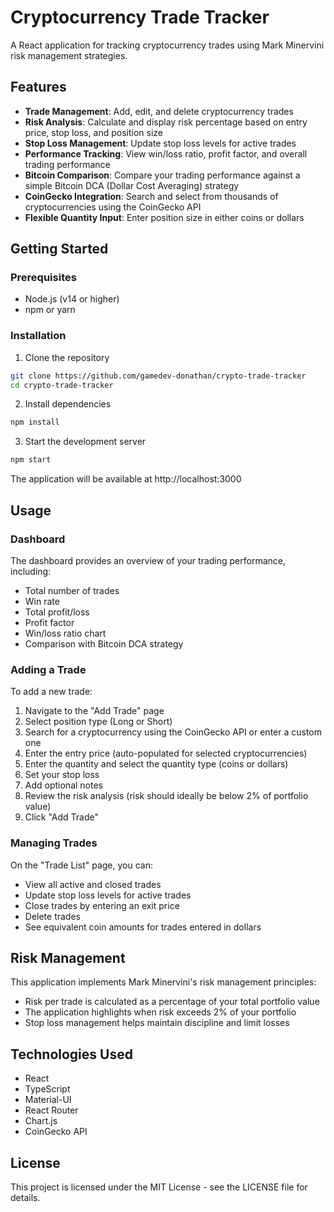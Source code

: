 # Cryptocurrency Trade Tracker

A React application for tracking cryptocurrency trades using Mark Minervini risk management strategies.

## Features

- **Trade Management**: Add, edit, and delete cryptocurrency trades
- **Risk Analysis**: Calculate and display risk percentage based on entry price, stop loss, and position size
- **Stop Loss Management**: Update stop loss levels for active trades
- **Performance Tracking**: View win/loss ratio, profit factor, and overall trading performance
- **Bitcoin Comparison**: Compare your trading performance against a simple Bitcoin DCA (Dollar Cost Averaging) strategy
- **CoinGecko Integration**: Search and select from thousands of cryptocurrencies using the CoinGecko API
- **Flexible Quantity Input**: Enter position size in either coins or dollars

## Getting Started

### Prerequisites

- Node.js (v14 or higher)
- npm or yarn

### Installation

1. Clone the repository
```bash
git clone https://github.com/gamedev-donathan/crypto-trade-tracker
cd crypto-trade-tracker
```

2. Install dependencies
```bash
npm install
```

3. Start the development server
```bash
npm start
```

The application will be available at http://localhost:3000

## Usage

### Dashboard

The dashboard provides an overview of your trading performance, including:
- Total number of trades
- Win rate
- Total profit/loss
- Profit factor
- Win/loss ratio chart
- Comparison with Bitcoin DCA strategy

### Adding a Trade

To add a new trade:
1. Navigate to the "Add Trade" page
2. Select position type (Long or Short)
3. Search for a cryptocurrency using the CoinGecko API or enter a custom one
4. Enter the entry price (auto-populated for selected cryptocurrencies)
5. Enter the quantity and select the quantity type (coins or dollars)
6. Set your stop loss
7. Add optional notes
8. Review the risk analysis (risk should ideally be below 2% of portfolio value)
9. Click "Add Trade"

### Managing Trades

On the "Trade List" page, you can:
- View all active and closed trades
- Update stop loss levels for active trades
- Close trades by entering an exit price
- Delete trades
- See equivalent coin amounts for trades entered in dollars

## Risk Management

This application implements Mark Minervini's risk management principles:
- Risk per trade is calculated as a percentage of your total portfolio value
- The application highlights when risk exceeds 2% of your portfolio
- Stop loss management helps maintain discipline and limit losses

## Technologies Used

- React
- TypeScript
- Material-UI
- React Router
- Chart.js
- CoinGecko API

## License

This project is licensed under the MIT License - see the LICENSE file for details.
